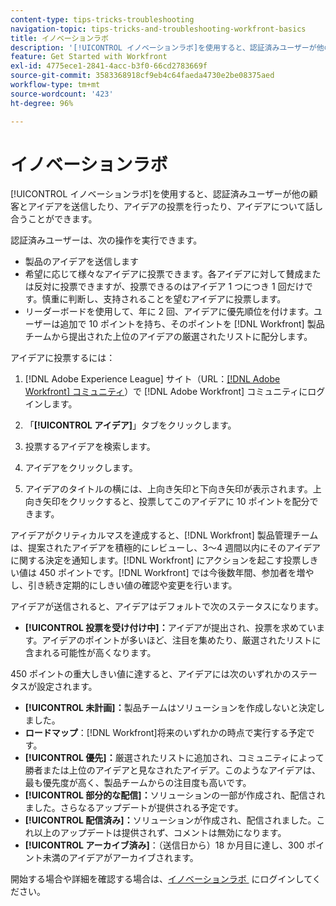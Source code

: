 ```yaml
---
content-type: tips-tricks-troubleshooting
navigation-topic: tips-tricks-and-troubleshooting-workfront-basics
title: イノベーションラボ
description: '[!UICONTROL イノベーションラボ]を使用すると、認証済みユーザーが他の顧客とアイデアを送信したり、アイデアの投票を行ったり、アイデアについて話し合うことができます。'
feature: Get Started with Workfront
exl-id: 4775ece1-2841-4acc-b3f0-66cd2783669f
source-git-commit: 3583368918cf9eb4c64faeda4730e2be08375aed
workflow-type: tm+mt
source-wordcount: '423'
ht-degree: 96%

---
```


# イノベーションラボ

[!UICONTROL イノベーションラボ]を使用すると、認証済みユーザーが他の顧客とアイデアを送信したり、アイデアの投票を行ったり、アイデアについて話し合うことができます。

認証済みユーザーは、次の操作を実行できます。

* 製品のアイデアを送信します
* 希望に応じて様々なアイデアに投票できます。各アイデアに対して賛成または反対に投票できますが、投票できるのはアイデア 1 つにつき 1 回だけです。慎重に判断し、支持されることを望むアイデアに投票します。
* リーダーボードを使用して、年に 2 回、アイデアに優先順位を付けます。ユーザーは追加で 10 ポイントを持ち、そのポイントを [!DNL Workfront] 製品チームから提出された上位のアイデアの厳選されたリストに配分します。

アイデアに投票するには：

1. [!DNL Adobe Experience League] サイト（URL：[[!DNL Adobe Workfront]  コミュニティ](https://experienceleaguecommunities.adobe.com/t5/workfront/ct-p/workfront?profile.language=ja)）で [!DNL Adobe Workfront] コミュニティにログインします。

1. 「**[!UICONTROL アイデア]**」タブをクリックします。

1. 投票するアイデアを検索します。
1. アイデアをクリックします。
1. アイデアのタイトルの横には、上向き矢印と下向き矢印が表示されます。上向き矢印をクリックすると、投票してこのアイデアに 10 ポイントを配分できます。

アイデアがクリティカルマスを達成すると、[!DNL Workfront] 製品管理チームは、提案されたアイデアを積極的にレビューし、3～4 週間以内にそのアイデアに関する決定を通知します。[!DNL Workfront] にアクションを起こす投票しきい値は 450 ポイントです。[!DNL Workfront] では今後数年間、参加者を増やし、引き続き定期的にしきい値の確認や変更を行います。

アイデアが送信されると、アイデアはデフォルトで次のステータスになります。

* **[!UICONTROL 投票を受け付け中]：**&#x200B;アイデアが提出され、投票を求めています。アイデアのポイントが多いほど、注目を集めたり、厳選されたリストに含まれる可能性が高くなります。

450 ポイントの重大しきい値に達すると、アイデアには次のいずれかのステータスが設定されます。

* **[!UICONTROL 未計画]：**&#x200B;製品チームはソリューションを作成しないと決定しました。
* **ロードマップ**：[!DNL Workfront]将来のいずれかの時点で実行する予定です。
* **[!UICONTROL 優先]：**&#x200B;厳選されたリストに追加され、コミュニティによって勝者または上位のアイデアと見なされたアイデア。このようなアイデアは、最も優先度が高く、製品チームからの注目度も高いです。
* **[!UICONTROL 部分的な配信]：**&#x200B;ソリューションの一部が作成され、配信されました。さらなるアップデートが提供される予定です。
* **[!UICONTROL 配信済み]：**&#x200B;ソリューションが作成され、配信されました。これ以上のアップデートは提供されず、コメントは無効になります。
* **[!UICONTROL アーカイブ済み]**：（送信日から）18 か月目に達し、300 ポイント未満のアイデアがアーカイブされます。

開始する場合や詳細を確認する場合は、[&#x200B; イノベーションラボ &#x200B;](https://experienceleaguecommunities.adobe.com/t5/workfront/ct-p/workfront?profile.language=ja) にログインしてください。
